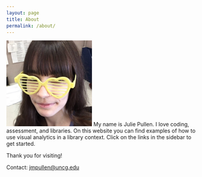 ```yaml
---
layout: page
title: About
permalink: /about/
---
```


<img src="/assets/images/profilepic.jpg" alt="Photo of site author" width="225px" height="225px">
My name is Julie Pullen. I love coding, assessment, and libraries. On this website you can find examples of how to use visual analytics in a library context. Click on the links in the sidebar to get started.

Thank you for visiting!

Contact: jmpullen@uncg.edu

